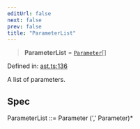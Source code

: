 ```yaml
---
editUrl: false
next: false
prev: false
title: "ParameterList"
---
```


> **ParameterList** = [`Parameter`](/api/ast/interfaces/parameter/)[]

Defined in: [ast.ts:136](https://github.com/rcs-agents/rcs-lang/blob/3e6d0013c4b9c0c5d7cd39eb149fd10244b5ea0b/packages/ast/src/ast.ts#L136)

A list of parameters.

## Spec

ParameterList ::= Parameter (',' Parameter)*
